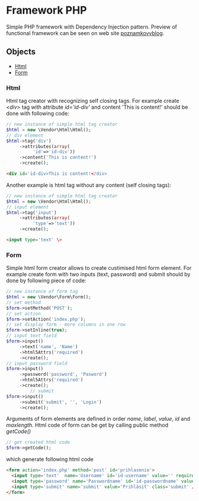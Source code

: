 # Framework PHP
Simple PHP framework with Dependency Injection pattern. Preview of functional framework can be seen on web site [poznamkovyblog](http://poznamkovyblog.cekuj.net).
## Objects
- [Html](#html)
- [Form](#form)
### Html
Html tag creator with recognizing self closing tags. For example create *\<div\>* tag with attribute *id='id-div'* and content 'This is content!' should be done with following code:
```php
// new instance of simple html tag creator
$html = new \Vendor\Html\Html();
// div element
$html->tag('div')
     ->attributes(array(
          'id'=>'id-div'))
     ->content('This is content!')
     ->create();
```
```html
<div id='id-div>This is content!</div>
```
Another example is html tag without any content (self closing tags):
```php
// new instance of simple html tag creator
$html = new \Vendor\Html\Html();
// input element
$html->tag('input')
     ->attributes(array(
          'type'=>'text'))
     ->create();
```
```html
<input type='text' \>
```
### Form
Simple html form creator allows to create custimised html form element. For example create form with two inputs (text, password) and submit should by done by following piece of code:
```php
// new instance of form tag
$html = new \Vendor\Form\Form();
// set method
$form->setMethod('POST');
// set action
$form->setAction('index.php');
// set display form - more columns in one row
$form->setInline(true);
// input text field
$form->input()
     ->text('name', 'Name')
     ->html5Attrs('required')
     ->create();
// input password field
$form->input()
     ->password('password', 'Pasword')
     ->html5Attrs('required')
     ->create();
         // submit
$form->input()
     ->submit('submit', '', 'Login')
     ->create();
```
Arguments of form elements are defined in order *name*, *label*, *value*, *id* and *maxlength*. Html code of form can be get by calling public method *getCode()*
```php
// get created html code     
$form->getCode();
```
which generate following html code
```html
<form action='index.php' method='post' id='prihlasenie'>
  <input type='text'  name='Username' id='id-username' value='' required/>
  <input type='password' name='Passwordname' id='id-passwordname' value='' required/>
  <input type='submit' name='submit' value='Prihlásiť' class='submit' />
</form>
```
